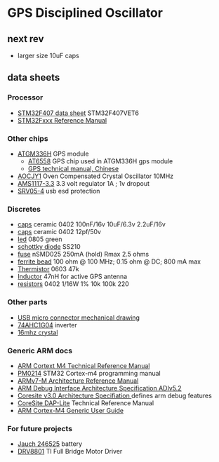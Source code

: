  <!-- -*- mode:gfm -*- -->

# GPS Disciplined Oscillator

## next rev

* larger size 10uF caps

## data sheets

### Processor
* [STM32F407 data sheet](stm32f405rg.pdf) STM32F407VET6
* [STM32Fxxx Reference Manual](stm32f4-rm.pdf)

### Other chips
* [ATGM336H](ATGM336H-5N31_C90770.pdf) GPS module
  * [AT6558](gps-chip.pdf) GPS chip used in ATGM336H gps module
  * [GPS technical manual, Chinese](Multimode_satellite_navigation_receiver_cn.pdf)
* [AOCJY1](AOCJY1.pdf) Oven Compensated Crystal Oscillator 10MHz
* [AMS1117-3.3](1811201117_Advanced-Monolithic-Systems-AMS-AMS1117-3-3_C6186.pdf) 
  3.3 volt regulator 1A ; 1v dropout
* [SRV05-4](ProTek-Devices-SRV05-4-P-T7_C85364.pdf) usb esd protection

### Discretes

* [caps](Samsung-Electro-Mechanics-CL05B104KO5NNNC_C1525.pdf) ceramic 0402 100nF/16v 10uF/6.3v 2.2uF/16v
* [caps](Guangdong-Fenghua-Advanced-Tech-0402CG120J500NT_C1547.pdf) ceramic 0402 12pf/50v
* [led](Hubei-KENTO-Elec-Green-0805-Iv-207-249-mcd-atIF-20mA_C2297.pdf) 0805 green
* [schottky diode](1903041730_MDD-Jiangsu-Yutai-Elec-SS210_C14996.pdf) SS210
* [fuse](TECHFUSE-nSMD025_C70068.pdf) nSMD025 250mA (hold) Rmax 2.5 ohms
* [ferrite bead](Sunlord-GZ2012D101TF_C1015.pdf) 100 ohm @ 100 MHz; 0.15 ohm @ DC; 800 mA max
* [Thermistor](Murata-Electronics-NCP18WB473J03RB_C86142.pdf) 0603 47k
* [Inductor](Sunlord-SDCL1608C47NJTDF_C29683.pdf) 47nH for active GPS antenna
* [resistors](Uniroyal-Elec-0402WGF1002TCE_C25744.pdf) 0402 1/16W 1% 10k 100k 220

### Other parts
* [USB micro connector mechanical drawing](usb-micro-C404969.pdf)
* [74AHC1G04](Texas-Instruments-TI-SN74AHC1G04DCKR_C7466.pdf) inverter
* [16mhz crystal](Yangxing-Tech-X322516MLB4SI_C13738.pdf)

### Generic ARM docs
* [ARM Cortext M4 Technical Reference Manual
  ](arm_cortexm4_processor_trm_100166_0001_00_en.pdf)
* [PM0214](cortexm4-pm.pdf) STM32 Cortex-m4 programming manual
* [ARMv7-M Architecture Reference Manual](DDI0403E_d_armv7m_arm.pdf)
* [ARM Debug Interface Architecture Specification ADIv5.2](IHI0031C_debug_interface_as.pdf)
* [Coresite v3.0 Architecture Specifiation
  ](coresight_v3_0_architecture_specification_IHI0029E.pdf)
  defines arm debug features 
* [CoreSite DAP-Lite](DDI0316D_dap_lite_trm.pdf) Technical Reference Manual
* [ARM Cortex-M4 Generic User Guide](DUI0553A_cortex_m4_dgug.pdf)

### For future projects
* [Jauch 246525](6000mah_-_lp906090jh_1s1p_2_wire_70mm.pdf) battery
* [DRV8801](drv8801.pdf) TI Full Bridge Motor Driver


